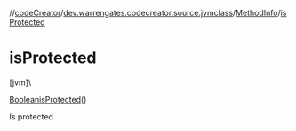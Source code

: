 //[codeCreator](../../../index.md)/[dev.warrengates.codecreator.source.jvmclass](../index.md)/[MethodInfo](index.md)/[isProtected](is-protected.md)

# isProtected

[jvm]\

[Boolean](https://docs.oracle.com/javase/8/docs/api/java/lang/Boolean.html)[isProtected](is-protected.md)()

Is protected
